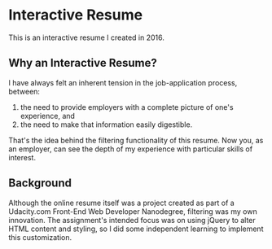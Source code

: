 # Interactive Resume
This is an interactive resume I created in 2016. 

## Why an Interactive Resume?
I have always felt an inherent tension in the job-application process, between: 
1. the need to provide employers with a complete picture of one's experience, and
2. the need to make that information easily digestible.

That's the idea behind the filtering functionality of this resume. Now you, as an employer, can see the depth of my experience with particular skills of interest. 

## Background
Although the online resume itself was a project created as part of a Udacity.com Front-End Web Developer Nanodegree, filtering was my own innovation. The assignment's intended focus was on using jQuery to alter HTML content and styling, so I did some independent learning to implement this customization.
